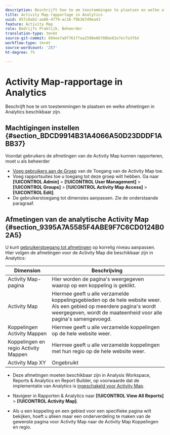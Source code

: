 ```yaml
---
description: Beschrijft hoe te om toestemmingen te plaatsen en welke afmetingen in Analytics beschikbaar zijn.
title: Activity Map-rapportage in Analytics
uuid: 057c6ab2-aa06-4779-ac16-f9b367d9ea43
feature: Activity Map
role: Bedrijfs Praktijk, Beheerder
translation-type: tm+mt
source-git-commit: 894ee7a8f761f7aa2590e06708be82e7ecfa3f6d
workflow-type: tm+mt
source-wordcount: '257'
ht-degree: 7%

---
```



# Activity Map-rapportage in Analytics

Beschrijft hoe te om toestemmingen te plaatsen en welke afmetingen in Analytics beschikbaar zijn.

## Machtigingen instellen {#section_BDCD9914B31A4066A50D23DDDF1ABB37}

Voordat gebruikers de afmetingen van de Activity Map kunnen rapporteren, moet u als beheerder

* [Voeg gebruikers aan de Groep](/help/analyze/activity-map/activitymap-getting-started/activitymap-getting-started-admins/activitymap-enable.md) van de Toegang van de Activity Map toe.
* Voeg rapportsuites toe u toegang tot deze groep wilt hebben. Ga naar **[!UICONTROL Admin]** > **[!UICONTROL User Management]** > **[!UICONTROL Groups]** > **[!UICONTROL Activity Map Access]** > **[!UICONTROL Edit]**.
* De gebruikerstoegang tot dimensies aanpassen. Zie de onderstaande paragraaf.

## Afmetingen van de analytische Activity Map {#section_9395A7A5585F4ABE9F7C6CD0124B02A5}

U kunt [gebruikerstoegang tot afmetingen](https://docs.adobe.com/content/help/en/analytics/admin/user-product-management/customize-report-access/groups-dimensions.html) op korrelig niveau aanpassen. Hier volgen de afmetingen voor de Activity Map die beschikbaar zijn in Analytics:

| Dimension | Beschrijving |
|---|---|
| Activity Map-pagina | Hier worden de pagina&#39;s weergegeven waarop op een koppeling is geklikt. |
| Activity Map | Hiermee geeft u alle verzamelde koppelingsgebieden op de hele website weer. Als een gebied op meerdere pagina&#39;s wordt weergegeven, wordt de maateenheid voor alle pagina&#39;s samengevoegd. |
| Koppelingen Activity Mappen | Hiermee geeft u alle verzamelde koppelingen op de hele website weer. |
| Koppelingen en regio Activity Mappen | Hiermee geeft u alle verzamelde koppelingen met hun regio op de hele website weer. |
| Activity Map XY | Ongebruikt |

* Deze afmetingen moeten beschikbaar zijn in Analysis Workspace, Reports &amp; Analytics en Report Builder, op voorwaarde dat de implementatie van Analytics is [ingeschakeld voor Activity Map](/help/analyze/activity-map/activitymap-getting-started/activitymap-getting-started-admins/activitymap-enable.md).
* Navigeer in Rapporten &amp; Analytics naar **[!UICONTROL View All Reports]** > **[!UICONTROL Activity Map]**.

* Als u een koppeling en een gebied voor een specifieke pagina wilt bekijken, hoeft u alleen maar een onderverdeling te maken van de gewenste pagina voor Activity Map naar de Activity Map Koppelingen en regio.

